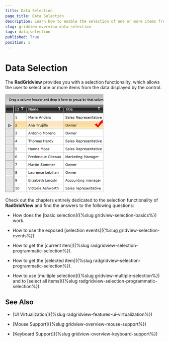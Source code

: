 ```yaml
---
title: Data Selection
page_title: Data Selection
description: Learn how to enable the selection of one or more items from the data displayed by RadGridView - Telerik's {{ site.framework_name }} DataGrid.
slug: gridview-overview-data-selection
tags: data,selection
published: True
position: 1
---
```


# Data Selection

The __RadGridview__ provides you with a selection functionality, which allows the user to select one or more items from the data displayed by the control.

![](images/RadGridView_FunctionalOverview_Selection_1.png)

Check out the chapters entirely dedicated to the selection functionality of __RadGridView__ and find the answers to the following questions:

* How does the [basic selection]({%slug gridview-selection-basics%}) work. 


* How to use the exposed [selection events]({%slug gridview-selection-events%}). 


* How to get the [current item]({%slug radgridview-selection-programmatic-selection%}). 


* How to get the [selected item]({%slug radgridview-selection-programmatic-selection%}). 


* How to use [multiple selection]({%slug gridview-multiple-selection%}) and to [select all items]({%slug radgridview-selection-programmatic-selection%}).

## See Also

 * [UI Virtualization]({%slug radgridview-features-ui-virtualization%})

 * [Mouse Support]({%slug gridview-overview-mouse-support%})

 * [Keyboard Support]({%slug gridview-overview-keyboard-support%})
